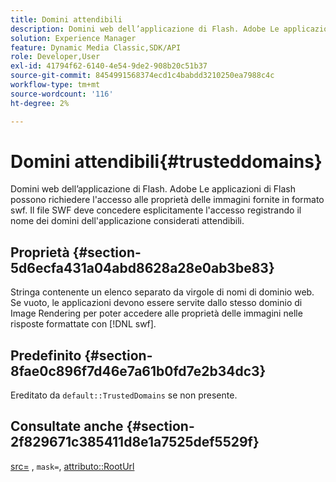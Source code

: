 ```yaml
---
title: Domini attendibili
description: Domini web dell’applicazione di Flash. Adobe Le applicazioni di Flash possono richiedere l'accesso alle proprietà delle immagini fornite in formato swf. Il file SWF deve concedere esplicitamente l'accesso registrando il nome dei domini dell'applicazione considerati attendibili.
solution: Experience Manager
feature: Dynamic Media Classic,SDK/API
role: Developer,User
exl-id: 41794f62-6140-4e54-9de2-908b20c51b37
source-git-commit: 8454991568374ecd1c4babdd3210250ea7988c4c
workflow-type: tm+mt
source-wordcount: '116'
ht-degree: 2%

---
```


# Domini attendibili{#trusteddomains}

Domini web dell’applicazione di Flash. Adobe Le applicazioni di Flash possono richiedere l&#39;accesso alle proprietà delle immagini fornite in formato swf. Il file SWF deve concedere esplicitamente l&#39;accesso registrando il nome dei domini dell&#39;applicazione considerati attendibili.

## Proprietà {#section-5d6ecfa431a04abd8628a28e0ab3be83}

Stringa contenente un elenco separato da virgole di nomi di dominio web. Se vuoto, le applicazioni devono essere servite dallo stesso dominio di Image Rendering per poter accedere alle proprietà delle immagini nelle risposte formattate con [!DNL swf].

## Predefinito {#section-8fae0c896f7d46e7a61b0fd7e2b34dc3}

Ereditato da `default::TrustedDomains` se non presente.

## Consultate anche {#section-2f829671c385411d8e1a7525def5529f}

[src=](../../../../../ir-api/http-protocol/image-rendering-api-ref/c-ir-http-protocol-ref/c-ir-http-protocol-command-reference/r-ir-src.md#reference-62c98abad22149d68d405ed6aaff8272) , `mask=`, [attributo::RootUrl](../../../../../ir-api/material-cat/image-rendering-api-ref/c-ir-material-catalog/c-ir-attributes-reference/r-ir-rooturl.md#reference-b8d706a573814802bd6794223cc78402)
